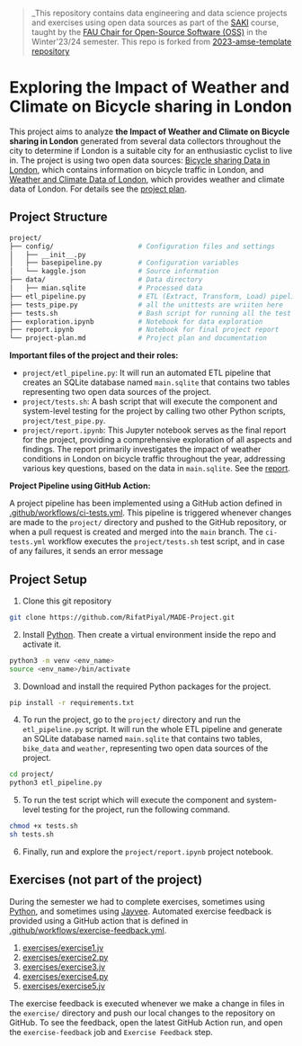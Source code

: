 > _This repository contains data engineering and data science projects and exercises using open data sources as part of the [SAKI](https://oss.cs.fau.de/teaching/specific/saki/) course, taught by the [FAU Chair for Open-Source Software (OSS)](https://oss.cs.fau.de/) in the Winter'23/24 semester. This repo is forked from [2023-amse-template repository](https://github.com/jvalue/made-template.git)

# Exploring the Impact of Weather and Climate on Bicycle sharing in London

This project aims to analyze **the Impact of Weather and Climate on Bicycle sharing in London** generated from several data collectors throughout the city to determine if London is a suitable city for an enthusiastic cyclist to live in. The project is using two open data sources: [Bicycle sharing Data in London](https://www.kaggle.com/datasets/hmavrodiev/london-bike-sharing-dataset), which contains information on bicycle traffic in London, and [Weather and Climate Data of London](https://www.kaggle.com/datasets/emmanuelfwerr/london-weather-data), which provides weather and climate data of London. For details see the [project plan](/project/project-plan.md).

## Project Structure

```bash
project/
├── config/                     # Configuration files and settings
│   ├── __init__.py
│   ├── basepipeline.py         # Configuration variables
│   └── kaggle.json             # Source information
├── data/                       # Data directory
│   ├── mian.sqlite             # Processed data
├── etl_pipeline.py             # ETL (Extract, Transform, Load) pipeline modules
├── tests_pipe.py               # all the unittests are wriiten here
├── tests.sh                    # Bash script for running all the test cases
├── exploration.ipynb           # Notebook for data exploration
├── report.ipynb                # Notebook for final project report
└── project-plan.md             # Project plan and documentation
```

**Important files of the project and their roles:**

- `project/etl_pipeline.py`: It will run an automated ETL pipeline that creates an SQLite database named `main.sqlite` that contains two tables representing two open data sources of the project.
- `project/tests.sh`: A bash script that will execute the component and system-level testing for the project by calling two other Python scripts, `project/test_pipe.py`.
- `project/report.ipynb`: This Jupyter notebook serves as the final report for the project, providing a comprehensive exploration of all aspects and findings. The report primarily investigates the impact of weather conditions in London on bicycle traffic throughout the year, addressing various key questions, based on the data in `main.sqlite`. See the [report](project/report.ipynb).

**Project Pipeline using GitHub Action:** <br>

A project pipeline has been implemented using a GitHub action defined in [.github/workflows/ci-tests.yml](.github/workflows/ci-tests.yml). This pipeline is triggered whenever changes are made to the `project/` directory and pushed to the GitHub repository, or when a pull request is created and merged into the `main` branch. The `ci-tests.yml` workflow executes the `project/tests.sh` test script, and in case of any failures, it sends an error message

## Project Setup

1. Clone this git repository
```bash
git clone https://github.com/RifatPiyal/MADE-Project.git
```
2. Install [Python](https://www.python.org/). Then create a virtual environment inside the repo and activate it.
```bash
python3 -m venv <env_name>
source <env_name>/bin/activate
```
3. Download and install the required Python packages for the project.
```bash
pip install -r requirements.txt
```
4. To run the project, go to the `project/` directory and run the `etl_pipeline.py` script. It will run the whole ETL pipeline and generate an SQLite database named `main.sqlite` that contains two tables, `bike_data` and `weather`, representing two open data sources of the project.
```bash
cd project/
python3 etl_pipeline.py
```
5. To run the test script which will execute the component and system-level testing for the project, run the following command.
```bash
chmod +x tests.sh
sh tests.sh
```
6. Finally, run and explore the `project/report.ipynb` project notebook.

## Exercises (not part of the project)

During the semester we had to complete exercises, sometimes using [Python](https://www.python.org/), and sometimes using [Jayvee](https://github.com/jvalue/jayvee). Automated exercise feedback is provided using a GitHub action that is defined in [.github/workflows/exercise-feedback.yml](.github/workflows/exercise-feedback.yml).

1. [exercises/exercise1.jv](exercises/exercise1.jv)
2. [exercises/exercise2.py](exercises/exercise2.py)
3. [exercises/exercise3.jv](exercises/exercise3.jv)
4. [exercises/exercise4.py](exercises/exercise4.py)
5. [exercises/exercise5.jv](exercises/exercise5.jv)

The exercise feedback is executed whenever we make a change in files in the `exercise/` directory and push our local changes to the repository on GitHub. To see the feedback, open the latest GitHub Action run, and open the `exercise-feedback` job and `Exercise Feedback` step.
